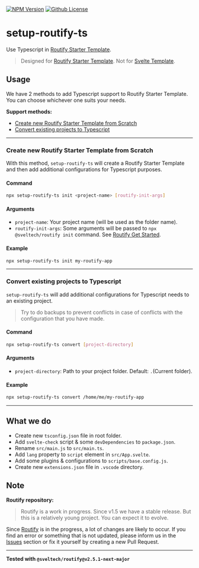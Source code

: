 [![NPM Version](https://badgen.net/npm/v/setup-routify-ts?color=red&icon=npm&label=version&cache=300)](https://npmjs.com/package/setup-routify-ts)
[![Github License](https://badgen.net/github/license/lamualfa/setup-routify-ts?color=purple&label=license&cache=300)](https://github.com/lamualfa/setup-routify-ts/blob/master/LICENSE)

# setup-routify-ts

Use Typescript in [Routify Starter Template](https://github.com/roxiness/routify-starter).

> Designed for [Routify Starter Template](https://github.com/roxiness/routify-starter). Not for [Svelte Template](https://github.com/sveltejs/template).

## Usage

We have 2 methods to add Typescript support to Routify Starter Template. You can choose whichever one suits your needs.

**Support methods:**

- [Create new Routify Starter Template from Scratch](#Create-new-Routify-Starter-Template-from-Scratch)
- [Convert existing projects to Typescript](#Convert-existing-projects-to-Typescript)

<hr>

### Create new Routify Starter Template from Scratch

With this method, `setup-routify-ts` will create a Routify Starter Template and then add additional configurations for Typescript purposes.

#### Command

```bash
npx setup-routify-ts init <project-name> [routify-init-args]
```

#### Arguments

- `project-name`: Your project name (will be used as the folder name).
- `routify-init-args`: Some arguments will be passed to `npx @sveltech/routify init` command. See [Routify Get Started](https://github.com/roxiness/routify-starter#starter-templates).

#### Example

```bash
npx setup-routify-ts init my-routify-app
```

<hr>

### Convert existing projects to Typescript

`setup-routify-ts` will add additional configurations for Typescript needs to an existing project.

> Try to do backups to prevent conflicts in case of conflicts with the configuration that you have made.

#### Command

```bash
npx setup-routify-ts convert [project-directory]
```

#### Arguments

- `project-directory`: Path to your project folder. Default: `.`(Current folder).

#### Example

```bash
npx setup-routify-ts convert /home/me/my-routify-app
```

<hr>

## What we do

- Create new `tsconfig.json` file in root folder.
- Add `svelte-check` script & some `devDependencies` to `package.json`.
- Rename `src/main.js` to `src/main.ts`.
- Add `lang` property to `script` element in `src/App.svelte`.
- Add some plugins & configurations to `scripts/base.config.js`.
- Create new `extensions.json` file in `.vscode` directory.

## Note

**Routify repository:**

> Routify is a work in progress. Since v1.5 we have a stable release. But this is a relatively young project. You can expect it to evolve.

Since [Routify](https://github.com/roxiness/routify) is in the progress, a lot of changes are likely to occur. If you find an error or something that is not updated, please inform us in the [Issues](https://github.com/lamualfa/setup-routify-ts/issues/new) section or fix it yourself by creating a new Pull Request.

<hr/>

**Tested with `@sveltech/routify@v2.5.1-next-major`**
